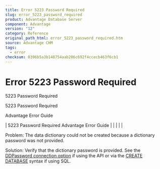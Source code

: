 ```yaml
---
title: Error 5223 Password Required
slug: error_5223_password_required
product: Advantage Database Server
component: Advantage
version: "12"
category: Reference
original_path_html: error_5223_password_required.htm
source: Advantage CHM
tags:
  - error
checksum: 0396b5a3b148754aab206c692f4ccecb463f6cb1
---
```


# Error 5223 Password Required

5223 Password Required

5223 Password Required

Advantage Error Guide

| 5223 Password Required  Advantage Error Guide |  |  |  |  |

Problem: The data dictionary could not be created because a dictionary password was not provided.

Solution: Verify that the dictionary password is provided. See the [DDPassword connection option](ace_adsconnect101.md) if using the API or via the [CREATE DATABASE](master_create_database.md) syntax if using SQL.
